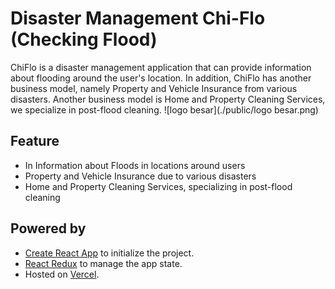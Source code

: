 # Disaster Management Chi-Flo (Checking Flood)
ChiFlo is a disaster management application that can provide information about flooding around the user's location. In addition, ChiFlo has another business model, namely Property and Vehicle Insurance from various disasters. Another business model is Home and Property Cleaning Services, we specialize in post-flood cleaning.
![logo besar](./public/logo besar.png)

## Feature

- In Information about Floods in locations around users
- Property and Vehicle Insurance due to various disasters
- Home and Property Cleaning Services, specializing in post-flood cleaning

## Powered by


- [Create React App](https://create-react-app.dev/) to initialize the project.
- [React Redux](https://react-redux.js.org/) to manage the app state.
- Hosted on [Vercel](https://vercel.com/).


